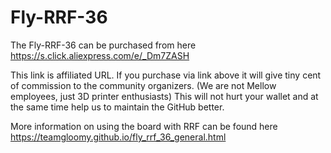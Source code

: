 # Fly-RRF-36

The Fly-RRF-36 can be purchased from here https://s.click.aliexpress.com/e/_Dm7ZASH

This link is affiliated URL. If you purchase via link above it will give tiny cent of commission to the community organizers. (We are not Mellow employees, just 3D printer enthusiasts) This will not hurt your wallet and at the same time help us to maintain the GitHub better.

More information on using the board with RRF can be found here https://teamgloomy.github.io/fly_rrf_36_general.html
